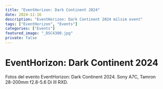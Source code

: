 ```yaml
---
title: "EventHorizon: Dark Continent 2024"
date: 2024-11-16
description: "EventHorizon: Dark Continent 2024 milsim event"
tags: ["EventHorizon", "Events"]
categories: ["Events"]
featured_image: "_DSC4380.jpg"
private: false
---
```


# EventHorizon: Dark Continent 2024

Fotos del evento EventHorizon: Dark Continent 2024.
Sony A7C, Tamron 28-200mm f2.8-5.6 Di III RXD.

<!-- The images will be automatically displayed by the theme. -->
